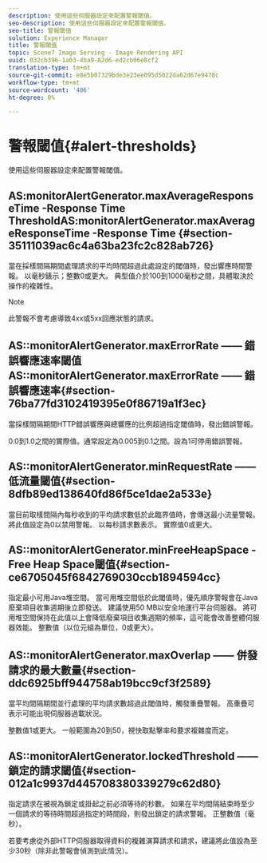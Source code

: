```yaml
---
description: 使用這些伺服器設定來配置警報閾值。
seo-description: 使用這些伺服器設定來配置警報閾值。
seo-title: 警報閾值
solution: Experience Manager
title: 警報閾值
topic: Scene7 Image Serving - Image Rendering API
uuid: 032cb396-1a03-4ba9-82d6-ed2cb06e8cf2
translation-type: tm+mt
source-git-commit: e8e5b07329bde3e23ee095d5022da62d67e9478c
workflow-type: tm+mt
source-wordcount: '406'
ht-degree: 0%

---
```



# 警報閾值{#alert-thresholds}

使用這些伺服器設定來配置警報閾值。

## AS:monitorAlertGenerator.maxAverageResponseTime -Response Time ThresholdAS:monitorAlertGenerator.maxAverageResponseTime -Response Time {#section-35111039ac6c4a63ba23fc2c828ab726}

當在採樣間隔期間處理請求的平均時間超過此處設定的閾值時，發出響應時間警報。 以毫秒錶示；整數0或更大。 典型值介於100到1000毫秒之間，具體取決於操作的複雜性。

>[!NOTE]
>
>此警報不會考慮導致4xx或5xx回應狀態的請求。

## AS::monitorAlertGenerator.maxErrorRate —— 錯誤響應速率閾值AS::monitorAlertGenerator.maxErrorRate —— 錯誤響應速率{#section-76ba77fd3102419395e0f86719a1f3ec}

當採樣間隔期間HTTP錯誤響應與總響應的比例超過指定閾值時，發出錯誤警報。

0.0到1.0之間的實際值。通常設定為0.005到0.1之間。設為1可停用錯誤警報。

## AS::monitorAlertGenerator.minRequestRate —— 低流量閾值{#section-8dfb89ed138640fd86f5ce1dae2a533e}

當目前取樣間隔內每秒收到的平均請求數低於此臨界值時，會傳送最小流量警報。 將此值設定為0以禁用警報。 以每秒請求數表示。 實際值0或更大。

## AS::monitorAlertGenerator.minFreeHeapSpace -Free Heap Space閾值{#section-ce6705045f6842769030ccb1894594cc}

指定最小可用Java堆空間。 當可用堆空間低於此閾值時，優先順序警報會在Java廢棄項目收集週期後立即發送。 建議使用50 MB以安全地運行平台伺服器。 將可用堆空間保持在此值以上會降低廢棄項目收集週期的頻率，這可能會改善整體伺服器效能。 整數值（以位元組為單位，0或更大）。

## AS::monitorAlertGenerator.maxOverlap —— 併發請求的最大數量{#section-ddc6925bff944758ab19bcc9cf3f2589}

當平均間隔期間並行處理的平均請求數超過此閾值時，觸發重疊警報。 高重疊可表示可能出現伺服器過載狀況。

整數值1或更大。 一般範圍為20到50，視快取點擊率和要求複雜度而定。

## AS::monitorAlertGenerator.lockedThreshold —— 鎖定的請求閾值{#section-012a1c9937d445708380339279c62d80}

指定請求在被視為鎖定或掛起之前必須等待的秒數。 如果在平均間隔結束時至少一個請求的等待時間超過指定的時間段，則發出鎖定的請求警報。 正整數值（毫秒）。

若要考慮從外部HTTP伺服器取得資料的複雜演算請求和請求，建議將此值設為至少30秒（除非此警報會偵測到此情況）。

